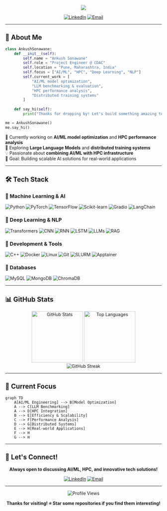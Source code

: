 <div align="center">
  <img src="https://readme-typing-svg.demolab.com/?lines=HPC+%2B+AI%2FML+Engineer;Machine+Learning;Deep+Learning;NLP+%26+LLMt&font=Fira%20Code&center=true&width=440&height=45&color=f75c7e&vCenter=true&size=22&pause=1000">
</div>

<div align="center">
  
  [![LinkedIn](https://img.shields.io/badge/LinkedIn-0077B5?style=for-the-badge&logo=linkedin&logoColor=white)](https://www.linkedin.com/in/ankush-sonawane-55b100234/)
  [![Email](https://img.shields.io/badge/Email-D14836?style=for-the-badge&logo=gmail&logoColor=white)](mailto:ankushsonawane60@gmail.com)
  
</div>

---

## 🚀 About Me

```python
class AnkushSonawane:
    def __init__(self):
        self.name = "Ankush Sonawane"
        self.role = "Project Engineer @ CDAC"
        self.location = "Pune, Maharashtra, India"
        self.focus = ["AI/ML", "HPC", "Deep Learning", "NLP"]
        self.current_work = [
            "AI/ML model optimization",
            "LLM benchmarking & evaluation",
            "HPC performance analysis",
            "Distributed training systems"
        ]
    
    def say_hi(self):
        print("Thanks for dropping by! Let's build something amazing together! 🚀")

me = AnkushSonawane()
me.say_hi()
```

🔭 Currently working on **AI/ML model optimization** and **HPC performance analysis**  
🌱 Exploring **Large Language Models** and **distributed training systems**  
💡 Passionate about **combining AI/ML with HPC infrastructure**  
🎯 Goal: Building scalable AI solutions for real-world applications  

---

## 🛠️ Tech Stack

### 🤖 Machine Learning & AI
<div align="left">
  <img src="https://img.shields.io/badge/Python-3776AB?style=for-the-badge&logo=python&logoColor=white" alt="Python"/>
  <img src="https://img.shields.io/badge/PyTorch-EE4C2C?style=for-the-badge&logo=pytorch&logoColor=white" alt="PyTorch"/>
  <img src="https://img.shields.io/badge/TensorFlow-FF6F00?style=for-the-badge&logo=tensorflow&logoColor=white" alt="TensorFlow"/>
  <img src="https://img.shields.io/badge/scikit--learn-F7931E?style=for-the-badge&logo=scikit-learn&logoColor=white" alt="Scikit-learn"/>
  <img src="https://img.shields.io/badge/Gradio-FF6B6B?style=for-the-badge&logo=gradio&logoColor=white" alt="Gradio"/>
  <img src="https://img.shields.io/badge/LangChain-121212?style=for-the-badge&logo=chainlink&logoColor=white" alt="LangChain"/>
</div>

### 🧠 Deep Learning & NLP
<div align="left">
  <img src="https://img.shields.io/badge/Transformers-FF6F00?style=for-the-badge&logo=huggingface&logoColor=white" alt="Transformers"/>
  <img src="https://img.shields.io/badge/CNN-4285F4?style=for-the-badge&logo=tensorflow&logoColor=white" alt="CNN"/>
  <img src="https://img.shields.io/badge/RNN-FF6F00?style=for-the-badge&logo=tensorflow&logoColor=white" alt="RNN"/>
  <img src="https://img.shields.io/badge/LSTM-EE4C2C?style=for-the-badge&logo=pytorch&logoColor=white" alt="LSTM"/>
  <img src="https://img.shields.io/badge/LLMs-00D4AA?style=for-the-badge&logo=openai&logoColor=white" alt="LLMs"/>
  <img src="https://img.shields.io/badge/RAG-FF6B6B?style=for-the-badge&logo=retrieval&logoColor=white" alt="RAG"/>
</div>

### 🔧 Development & Tools
<div align="left">
  <img src="https://img.shields.io/badge/C++-00599C?style=for-the-badge&logo=c%2B%2B&logoColor=white" alt="C++"/>
  <img src="https://img.shields.io/badge/Docker-2496ED?style=for-the-badge&logo=docker&logoColor=white" alt="Docker"/>
  <img src="https://img.shields.io/badge/Linux-FCC624?style=for-the-badge&logo=linux&logoColor=black" alt="Linux"/>
  <img src="https://img.shields.io/badge/Git-F05032?style=for-the-badge&logo=git&logoColor=white" alt="Git"/>
  <img src="https://img.shields.io/badge/SLURM-0066CC?style=for-the-badge&logo=slurm&logoColor=white" alt="SLURM"/>
  <img src="https://img.shields.io/badge/Apptainer-FF6B6B?style=for-the-badge&logo=singularity&logoColor=white" alt="Apptainer"/>
</div>

### 💾 Databases
<div align="left">
  <img src="https://img.shields.io/badge/MySQL-4479A1?style=for-the-badge&logo=mysql&logoColor=white" alt="MySQL"/>
  <img src="https://img.shields.io/badge/MongoDB-47A248?style=for-the-badge&logo=mongodb&logoColor=white" alt="MongoDB"/>
  <img src="https://img.shields.io/badge/ChromaDB-FF6B6B?style=for-the-badge&logo=database&logoColor=white" alt="ChromaDB"/>
</div>

---

## 📊 GitHub Stats

<div align="center">
  <img src="https://github-readme-stats.vercel.app/api?username=Ankush610&show_icons=true&theme=radical&hide_border=true&count_private=true" alt="GitHub Stats" height="165"/>
  <img src="https://github-readme-stats.vercel.app/api/top-langs/?username=Ankush610&layout=compact&theme=radical&hide_border=true" alt="Top Languages" height="165"/>
</div>

<div align="center">
  <img src="https://github-readme-streak-stats.herokuapp.com/?user=Ankush610&theme=radical&hide_border=true" alt="GitHub Streak"/>
</div>

---

## 🎯 Current Focus

```mermaid
graph TD
    A[AI/ML Engineering] --> B[Model Optimization]
    A --> C[LLM Benchmarking]
    A --> D[HPC Integration]
    B --> E[Efficiency & Scalability]
    C --> F[Performance Analysis]
    D --> G[Distributed Systems]
    E --> H[Real-world Applications]
    F --> H
    G --> H
```

---

## 🌟 Let's Connect!

<div align="center">
  
  **Always open to discussing AI/ML, HPC, and innovative tech solutions!**
  
  [![LinkedIn](https://img.shields.io/badge/Let's_Connect-0077B5?style=for-the-badge&logo=linkedin&logoColor=white)](https://www.linkedin.com/in/ankush-sonawane-55b100234/)
  [![Email](https://img.shields.io/badge/Drop_a_Mail-D14836?style=for-the-badge&logo=gmail&logoColor=white)](mailto:ankushsonawane60@gmail.com)
  
</div>

---

<div align="center">
  <img src="https://komarev.com/ghpvc/?username=Ankush610&color=blueviolet&style=for-the-badge&label=Profile+Views" alt="Profile Views"/>
</div>

<div align="center">
  
  **Thanks for visiting! ⭐ Star some repositories if you find them interesting!**
  
</div>
